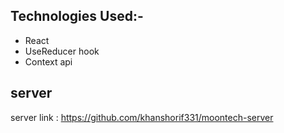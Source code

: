 ## Technologies Used:-
* React 
* UseReducer hook
* Context api

## server

server link : https://github.com/khanshorif331/moontech-server
